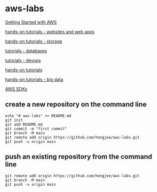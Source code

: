 # aws-labs

[Getting Started with AWS](https://aws.amazon.com/getting-started/)

[hands-on tutorials - websites and web apps](https://aws.amazon.com/getting-started/hands-on/?getting-started-all.q=website&getting-started-all.q_operator=ANDhttps://aws.amazon.com/getting-started/hands-on/?getting-started-all.q=website&getting-started-all.q_operator=AND)

[hands-on tutorials - storage](https://aws.amazon.com/getting-started/hands-on/?awsf.getting-started-category=category%23storage)

[tutorials - databases](https://aws.amazon.com/products/databases/learn/)

[tutorials - devops](https://aws.amazon.com/getting-started/learning-path-devops-engineer/)

[hands-on tutorials](https://aws.amazon.com/getting-started/hands-on/)

[hands-on tutorials - big data](https://aws.amazon.com/getting-started/hands-on/?awsf.getting-started-category=category%23analytics)

[AWS SDKs](https://aws.amazon.com/getting-started/tools-sdks/?csl_l2b_sdk)






## create a new repository on the command line
```
echo "# aws-labs" >> README.md
git init
git add README.md
git commit -m "first commit"
git branch -M main
git remote add origin https://github.com/hongjee/aws-labs.git
git push -u origin main
```

## push an existing repository from the command line
```
git remote add origin https://github.com/hongjee/aws-labs.git
git branch -M main
git push -u origin main
```
                
